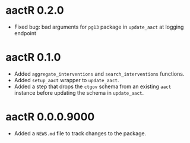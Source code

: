 # aactR 0.2.0  

* Fixed bug: bad arguments for `pg13` package in `update_aact` at logging endpoint 


# aactR 0.1.0  

* Added `aggregate_interventions` and `search_interventions` functions.  
* Added `setup_aact` wrapper to `update_aact`.
* Added a step that drops the `ctgov` schema from an existing `aact` instance before updating the schema in `update_aact`.  


# aactR 0.0.0.9000

* Added a `NEWS.md` file to track changes to the package.
